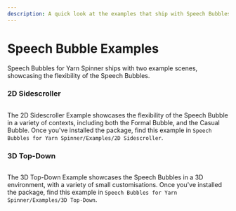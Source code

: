 ```yaml
---
description: A quick look at the examples that ship with Speech Bubbles for Yarn Spinner.
---
```


# Speech Bubble Examples

Speech Bubbles for Yarn Spinner ships with two example scenes, showcasing the flexibility of the Speech Bubbles.

### 2D Sidescroller

<figure><img src="../../../.gitbook/assets/2dplatform_gif.gif" alt=""><figcaption></figcaption></figure>

The 2D Sidescroller Example showcases the flexibility of the Speech Bubble in a variety of contexts, including both the Formal Bubble, and the Casual Bubble. Once you've installed the package, find this example in `Speech Bubbles for Yarn Spinner/Examples/2D Sidescroller`.

### 3D Top-Down

<figure><img src="../../../.gitbook/assets/3d.gif" alt=""><figcaption></figcaption></figure>

The 3D Top-Down Example showcases the Speech Bubbles in a 3D environment, with a variety of small customisations. Once you've installed the package, find this example in `Speech Bubbles for Yarn Spinner/Examples/3D Top-Down`.
